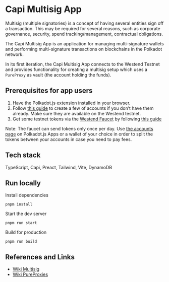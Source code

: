 # Capi Multisig App

Multisig (multiple signatories) is a concept of having several entities sign off a transaction. This may be required for several reasons, such as corporate governance, security, spend tracking/management, contractual obligations.

The Capi Multisig App is an application for managing multi-signature wallets and performing multi-signature transactions on blockchains in the Polkadot network.

In its first iteration, the Capi Multisig App connects to the Westend Testnet and provides functionality for creating a multisig setup which uses a `PureProxy` as vault (the account holding the funds).

## Prerequisites for app users

1. Have the Polkadot.js extension installed in your browser. 
2. Follow [this guide](https://www.youtube.com/watch?v=sy7lvAqyzkY) to create a few of accounts if you don’t have them already. Make sure they are available on the Westend testnet.
3. Get some testnet tokens via the [Westend Faucet](https://matrix.to/#/#westend_faucet:matrix.org) by following [this guide](https://wiki.polkadot.network/docs/learn-DOT#getting-tokens-on-the-westend-testnet) 

Note: The faucet can send tokens only once per day. Use [the accounts page](https://polkadot.js.org/apps/#/accounts) on Polkadot.js Apps or a wallet of your choice in order to split the tokens between your accounts in case you need to pay fees.


## Tech stack
TypeScript, Capi, Preact, Tailwind, Vite, DynamoDB

## Run locally
Install dependencies
```
pnpm install
```
Start the dev server
```
pnpm run start
```
Build for production
```
pnpm run build
```
## References and Links

- [Wiki Multisig](https://wiki.polkadot.network/docs/learn-account-multisig)
- [Wiki PureProxies](https://wiki.polkadot.network/docs/learn-proxies#anonymous-proxy-pure-proxy)

